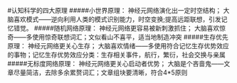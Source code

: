 #认知科学的四大原理
#####小世界原理：
神经元网络演化出一定时空结构；
大脑喜欢模式——逆向利用人类的模式识别能力，时空变换;提高远距联想，引发记忆错觉。
#####随机网络原理：
神经元网络更容易被新刺激抓住；
大脑喜欢惊奇——多使用惊奇联想词汇；文似看山不喜平，适当地制造冲突
#####生存优先原理：
神经元网络更关心生存；
大脑喜欢情绪——多使用符合记忆生存优势效应的事物；记忆生存优势效应分类：生存相关事件，航行，繁衍，社会交换与亲属
#####无标度网络原理：
神经元网络更关心启动者优势；
大脑是个吝啬鬼——文章尽量简洁，去除多余累赘词汇；文章组块要清晰，符合4*5原则

